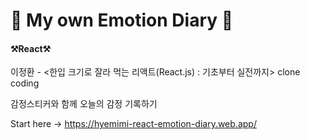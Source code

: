 

<h1>📖 My own Emotion Diary 📖</h1>

<h4>⚒️React⚒️</h4>


이정환 - <한입 크기로 잘라 먹는 리액트(React.js) : 기초부터 실전까지> clone coding

감정스티커와 함께 오늘의 감정 기록하기

Start here -> https://hyemimi-react-emotion-diary.web.app/
